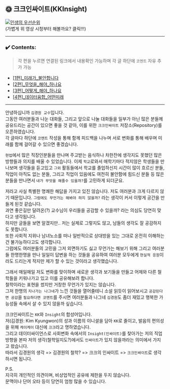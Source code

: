 ## 🌞 크크인싸이트(KKInsight)

[![인생의 우선순위](https://img.youtube.com/vi/CTCJGatqhyM/0.jpg)](https://www.youtube.com/watch?v=CTCJGatqhyM)     
(가볍게 위 영상 시청부터 해볼까요? 클릭!!!)

---
### ✔️ Contents:
> 각 편을 누르면 연결된 링크에서 내용확인 가능하며 각 글 하단에 `코멘트` 자유 추가 가능
- [[1편]_미래가_불안합니다](https://gist.github.com/thekimk/7a2a8e8ff03535c819c42a58bcefe120)
- [[2편]_무엇을_해야_하나요](https://gist.github.com/thekimk/c324af7d12be19f985d3e5c8b8c122bf)
- [[3편]_어떻게_해야_하나요](https://gist.github.com/thekimk/44ea914c896fe443fa9a0180b5620bcc)
- [[4편]_데이터융합_어떤미래](https://gist.github.com/thekimk/d05bde3163c49373ff57d26804a29341)
---

안녕하십니까 `김경원 교수`입니다.    
그동안 여러분들과 나눈 대화들, 그리고 앞으로 나눌 대화들을 일부가 아닌 많은 분들께 공유드리는 공간이 있으면 좋을 것 같아, 이를 위한 `크크인싸이트` 저장소(Repository)를 오픈하였습니다.        
각 글마다 하단에 `코멘트` 작성을 통해 함께 피드백을 나누며 서로 변화를 통해 배우며 미래를 함께 걸어갈 수 있으면 좋겠습니다.    

`현업`에서 많은 직장인분들을 만나며 주고받는 음식하나 차한잔에 생각지도 못했던 많은 방향들과 의지를 배울 수 있었습니다. 이제 `학교`로와서 매학기마다 적지않은 학생들을 만나보며 생각들을 듣고있고 `그외` 활동들에서 학교를 졸업하신지 시간이 많이 흐르신 분들, 직업이 아직도 없는 분들, 그리고 직업이 있음에도 여전히 불안함에 힘드신 분들 등 많은 분들을 만나면서 `내가 무엇을 해줄수 있을까?`를 고민하게 되더군요.

저라고 사실 특별한 명쾌한 해답을 가지고 있진 않습니다. 저도 여러분과 크게 다르지 않기 때문입니다. 
`그럼에도 무언가는 해봐야 하지 않을까?` 라는 생각이 커서 이렇게 공간을 만들게 된것 같습니다.    
과연 좋은길만 달려온(?) 교수님이 우리들을 공감할 수 있을까? 라는 의심도 당연히 맞다고 생각됩니다.    
하지만 글들을 보면 알겠지만.. 저는 실제로 그렇지도 않고, 남들의 생각도 잘 공감하지도 못합니다.    
또한 사회적 지위나 남녀노소를 떠나 일반적으로 상대방을 있는 그대로 온전히 이해하는건 불가능하다고도 생각합니다.    
그럼에도 여러분들의 고민을 그저 외면하기도 싫고 무언가는 해보기 위해 그리고 여러분들 한명한명을 만나 일일이 답변을 하는 것들을 공유하여 여러분 모두에게 `현실적 응원`이라도 드리는게 작지만 제가 할 수 있는 것이라고 생각했습니다.    

그래서 매일매일 저도 변화를 맞이하며 새로운 생각과 보기들을 만들고 어제와 다른 철학들을 키워나가고 있고 이를 공유해보려 합니다.    
철학이라는 표현을 썼지만 거창한 무언가가 있지는 않습니다.    
그저 한명의 `지나가는 나그네`가 느낀 것들을 열어줄테니 소설 읽듯이 읽어보시고 `공감된다면 공감`을 `필요하다면 코멘트`를 주시면 여러분들과 나그네 `김경원`도 좀더 재밌고 행복한 가능성들 속에서 살 수 있지 않을까 싶습니다.    

크크인싸이트는 `KK`와 `Insight`의 합성어입니다.    
저(김경원: Kim Kyungwon)의 성과 이름의 이니셜을 담아 `KK`로 줄이고, 발음의 편의성을 위해 `케이케이` 대신에 `크크`라고 명하였습니다.    
그리고 데이터싸이언스로 사회변화 속에서의 `Insight(인싸이트)`를 찾아가는 저의 직업방향을 본따 저의 생각(철학일지도?)에서도 `인싸이트`가 있지 않을까라는 의미에서 가지고 왔습니다.    
따라서 김경원의 생각 => 김경원의 철학? => 크크의 인싸이트 => `크크인싸이트`로 생각하시면 됩니다.    

P.S.    
지극히 개인적인 의견이며, 비상업적인 공유에 제한을 두지 않습니다.    
문맥이나 단어 오타 등이 당연히 엄청 많을 수 있습니다.    
